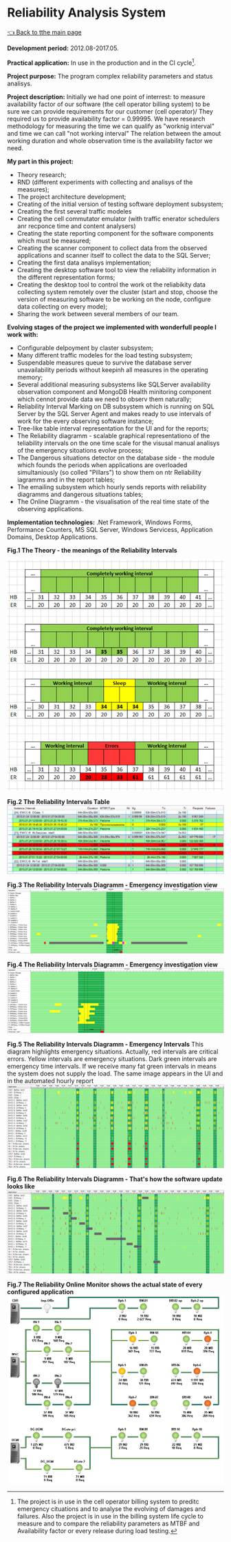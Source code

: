 # Reliability Analysis System

[:point_left: Back to tthe main page](../../README.md)

**Development period:** 2012.08-2017.05.

**Practical application:** In use in the production and in the CI cycle[^1].

**Project purpose:** The program complex reliability parameters and status analisys.


**Project description:** 
Initially we had one point of interrest: to measure availability factor of our software (the cell operator billing system) to be sure we can provide requirements for our customer (cell operator)/ They required us to provide availability factor = 0.99995.
We have research methodology for measuring the time we can qualify as "worknig interval" and time we can call "not working interval"
The relation between the amout working duration and whole observation time is the availability factor we  need. 

**My part in this project:** 
- Theory research;
- RND (different experiments with collecting and analisys of the measures);
- The project architecture development;
- Creating of the initial version of testing software deployment subsystem;
- Creating the first several traffic modeles
- Creating the cell commutator emulator (with traffic enerator schedulers anr recponce time and content analysers)
- Creating the state reporting component for the software components which must be measured;
- Creating the scanner component to collect data from the observed applications and scanner itself to collect the data to the SQL Server;
- Creating the first data analisys implementation;
- Creating the desktop software tool to view the reliability information in the different representation forms;
- Creating the desktop tool to control the work ot the reliabikity data collecting system remotely over the cluster (start and stop, choose the version of measuring software to be working on the node, configure data collecting on every mode);
- Sharing the work between several members of our team.

**Evolving stages of the project we implemented with wonderfull people I work with:** 
- Configurable delpoyment by claster subsystem;
- Many different traffic modeles for the load testing subsystem;
- Suspendable measures queue to survive the database server unavailability periods without keepinh all measures in the operating memory; 
- Several additional measuring subsystems like SQLServer availability observation component and MongoDB Health minitoring component which cennot provide data we need to observ them naturally;
- Reliability Interval Marking on DB subsystem which is running on SQL Server by the SQL Server Agent and makes ready to use intervals of work for the every observing software instance;
- Tree-like table interval representation for the UI and for the reports;
- The Reliability diagramm - scalable graphical representationo of the teliability intervals on the one time scale for the visusal manual analisys of the emergency sitoations evolve process;
- The Dangerous situations detector on the database side - the module which founds the periods when applications are overloaded simultaniously (so colled "Pillars") to show them on ntr Reliability iagramms and in the report tables;
- The emailing subsystem which hourly sends reports with reliability diagramms and dangerous situations tables;
- The Online Diagramm - the visualisation of the real time state of the observing applications.

**Implementation technologies:** .Net Framework, Windows Forms, Performance Counters, MS SQL Server, Windows Servicess, Application Domains, Desktop Applications.


**Fig.1 The Theory - the meanings of the Reliability Intervals**

![The Duplicator list](Images/Fig_01_Theory.png)


**Fig.2 The Reliability Intervals Table**
![Order Events lists](Images/Fig_02_RITable.png)


**Fig.3 The Reliability Intervals Diagramm - Emergency investigation view**
![Order Events lists](Images/Fig_03_RIDiag.png)


**Fig.4 The Reliability Intervals Diagramm - Emergency investigation view**
![Order Events lists](Images/Fig_04_RIDiag.png)


**Fig.5 The Reliability Intervals Diagramm - Emergency Intervals**
This diagram highlights emergency situations. Actually, red intervals are critical errors. Yellow intervals are emergency situations. Dark green intervals are emergency time intervals. If we receive many fat green intervals in means the system does not supply the load. The same image appears in the UI and in the automated hourly report
![Order Events lists](Images/Fig_05_RIDiag_Pillars.png)


**Fig.6 The Reliability Intervals Diagramm - That's how the software update looks like**
![Order Events lists](Images/Fig_06_RIDiag_Update.png)


**Fig.7 The Reliability Online Monitor shows the actual state of every configured application**
![Order Events lists](Images/Fig_07_RIOM.png)





[^1]: The project is in use in the cell operator billing system to preditc emergency cituations and to analyse the evolving of damages and failures. Also the project is in use in the billing system life cycle to measure and to compare the reliability parameters as MTBF and Availability factor or every release during load testing.
